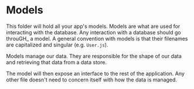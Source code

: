 # Models

This folder will hold all your app's models. Models are what are used for interacting with the database. Any interaction with a database should go throuGH_ a model. A general convention with models is that their filenames are capitalized and singular (e.g. `User.js`).

Models manage our data. They are responsible for the shape of our data and retrieving that data from a data store.

The model will then expose an interface to the rest of the application. Any other file doesn't need to concern itself with how the data is managed.
